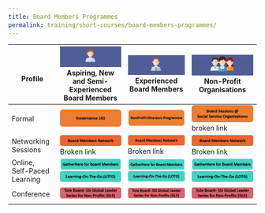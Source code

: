 ```yaml
---
title: Board Members Programmes
permalink: training/short-courses/board-members-programmes/
---
```



| <br> Profile | ![Aspiring, New and Semi-Experienced Board Members](/images/short-courses/board-page/aspiring-new-semi-board-members.png) Aspiring, New and Semi-Experienced Board Members  |![Experienced Board Members](/images/short-courses/board-page/experienced-board-members.png) Experienced Board Members  |![Non-Profit Organisation](/images/short-courses/board-page/non-profit-org.png) Non-Profit Organisations  |  
|--|--|--|--|
|Formal |[![Governance 101](/images/short-courses/board-page/governance-101.png)](governance-101)  |[![NonProfit Directors Programme](/images/short-courses/board-page/nonprofit-directors-prog.png)](nonprofit-directors-programme)  | [![Board Sessions @ Social Service Organisations](/images/short-courses/board-page/board-service-sessions-sso.png)](board-sessions-at-social-service-organisations) broken link |
|Networking Sessions| [![Board Members Network](/images/short-courses/board-page/board-members-network.png)](board-members-network) Broken link |[![Board Members Network](/images/short-courses/board-page/board-members-network.png)](board-members-network) Broken link|[![Board Members Network](/images/short-courses/board-page/board-members-network.png)](board-members-network) Broken link|
|Online, Self-Paced Learning| [![Gather Here](/images/short-courses/board-page/gatherhere.png)](gatherhere)<br>[![Learning-On-The-Go](/images/short-courses/board-page/lotg.png)](learning-on-the-go) |[![Gather Here](/images/short-courses/board-page/gatherhere.png)](gatherhere)<br>[![Learning-On-The-Go](/images/short-courses/board-page/lotg.png)](learning-on-the-go) |[![Gather Here](/images/short-courses/board-page/gatherhere.png)](gatherhere)<br>[![Learning-On-The-Go](/images/short-courses/board-page/lotg.png)](learning-on-the-go) |
|Conference| [![Tote Board](/images/short-courses/board-page/tote-board-ssi-gls.png)](/initiatives/tote-board-ssi/)|[![Tote Board](/images/short-courses/board-page/tote-board-ssi-gls.png)](/initiatives/tote-board-ssi/)|[![Tote Board](/images/short-courses/board-page/tote-board-ssi-gls.png)](/initiatives/tote-board-ssi/)|
